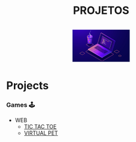 <h1 align="center"> PROJETOS <br /> <br />
  <img src="projects.png" width="30%" height="30%">
</h1>

# Projects

### Games 🕹️
  - WEB
      * [TIC TAC TOE](https://github.com/ThiagoOrlandini/Projetos/blob/main/games/tic%20tac%20toe/web/index.html)
      * [VIRTUAL PET](https://github.com/ThiagoOrlandini/Projetos/blob/main/games/virtual%20pet/web/index.html)
  
